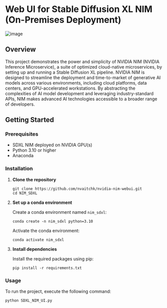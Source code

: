 # Web UI for Stable Diffusion XL NIM (On-Premises Deployment)
![image](https://github.com/nvaitchk/nvidia-nim-webui/assets/89618410/ae78c8fd-58f6-4bcf-86be-b4e6b6ab0fc2)

## Overview

This project demonstrates the power and simplicity of NVIDIA NIM (NVIDIA Inference Microservice), a suite of optimized cloud-native microservices, by setting up and running a Stable Diffusion XL pipeline. NVIDIA NIM is designed to streamline the deployment and time-to-market of generative AI models across various environments, including cloud platforms, data centers, and GPU-accelerated workstations. By abstracting the complexities of AI model development and leveraging industry-standard APIs, NIM makes advanced AI technologies accessible to a broader range of developers.

## Getting Started

### Prerequisites

- SDXL NIM deployed on NVIDIA GPU(s)
- Python 3.10 or higher
- Anaconda

### Installation

1. **Clone the repository**

    ```
    git clone https://github.com/nvaitchk/nvidia-nim-webui.git
    cd NIM_SDXL
    ```

2. **Set up a conda environment**

    Create a conda environment named `nim_sdxl`:

    ```
    conda create -n nim_sdxl python=3.10
    ```

    Activate the conda environment:

    ```
    conda activate nim_sdxl
    ```

3. **Install dependencies**

    Install the required packages using pip:

    ```
    pip install -r requirements.txt
    ```

### Usage

To run the project, execute the following command:

```
python SDXL_NIM_UI.py
```

